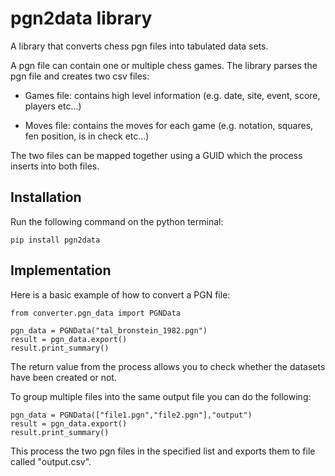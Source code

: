# pgn2data library

A library that converts chess pgn files into tabulated data sets.

A pgn file can contain one or multiple chess games. The library parses the pgn file and creates two csv files:

- Games file: contains high level information (e.g. date, site, event, score, players etc...)

- Moves file: contains the moves for each game  (e.g. notation, squares, fen position, is in check etc...)

The two files can be mapped together using a GUID which the process inserts into both files.


## Installation

Run the following command on the python terminal:

    pip install pgn2data


## Implementation

Here is a basic example of how to convert a PGN file:

    from converter.pgn_data import PGNData
    
    pgn_data = PGNData("tal_bronstein_1982.pgn")
    result = pgn_data.export()
    result.print_summary()
    
The return value from the process allows you to check whether the datasets have been created or not.

To group multiple files into the same output file you can do the following:

    pgn_data = PGNData(["file1.pgn","file2.pgn"],"output")
    result = pgn_data.export()
    result.print_summary()
    
This process the two pgn files in the specified list and exports them to file called "output.csv".


